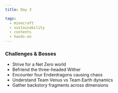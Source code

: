 ```yaml
---
title: Day 3

tags:
  - minecraft
  - sustainability
  - contents
  - hands-on
---
```


### Challenges & Bosses

- Strive for a Net Zero world
- Befriend the three-headed Wither
- Encounter four Enderdragons causing chaos
- Understand Team Venus vs Team Earth dynamics
- Gather backstory fragments across dimensions
